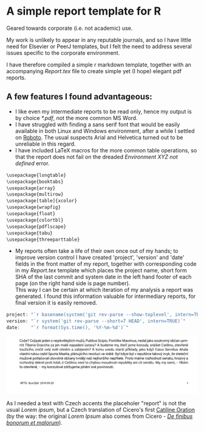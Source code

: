# A simple report template for R
Geared towards corporate (i.e. not academic) use.

My work is unlikely to appear in any reputable journals, and so I have little need for Elsevier or PeerJ templates, but I felt the need to address several issues specific to the corporate environment.  

I have therefore compiled a simple r markdown template, together with an accompanying *Report.tex* file to create simple yet (I hope) elegant pdf reports.

## A few features I found advantageous:  
* I like even my intermediate reports to be read only, hence my output is by choice *\*.pdf*, not the more common MS Word.  
* I have struggled with finding a sans serif font that would be easily available in both Linux and Windows environment, after a while I settled on [Roboto](https://fonts.google.com/specimen/Roboto). The usual suspects Arial and Helvetica turned out to be unreliable in this regard.
* I have included LaTeX macros for the more common table operations, so that the report does not fail on the dreaded *Environment XYZ not defined* error.

```r  
\usepackage{longtable}
\usepackage{booktabs}
\usepackage{array}
\usepackage{multirow}
\usepackage[table]{xcolor}
\usepackage{wrapfig}
\usepackage{float}
\usepackage{colortbl}
\usepackage{pdflscape}
\usepackage{tabu}
\usepackage{threeparttable}
```
* My reports often take a life of their own once out of my hands; to improve version control I have created 'project', 'version' and 'date' fields in the front matter of my report, together with corresponding code in my *Report.tex* template which places the project name, short form SHA of the last commit and system date in the left hand footer of each page (on the right hand side is page number).  
This way I can be certain at which iteration of my analysis a report was generated. I found this information valuable for intermediary reports, for final version it is easily removed.

```r
project: "`r basename(system('git rev-parse --show-toplevel', intern=TRUE))`"
version: "`r system('git rev-parse --short=7 HEAD', intern=TRUE)`"
date:    "`r format(Sys.time(), '%Y-%m-%d')`"
```  
![](footer.png)

As I needed a text with Czech accents the placeholer "report" is not the usual *Lorem ipsum*, but a Czech translation of Cicero's first [Catiline Oration](https://en.wikipedia.org/wiki/Catiline_Orations#Oratio_in_Catilinam_Prima_in_Senatu_Habita) (by the way: the original *Lorem Ipsum* also comes from Cicero - [*De finibus bonorum et malorum*](https://en.wikipedia.org/wiki/De_finibus_bonorum_et_malorum)).
